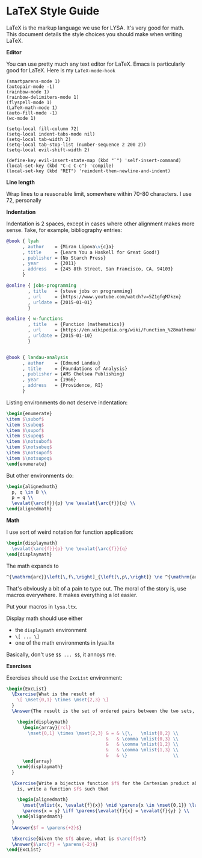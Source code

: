 # LaTeX Style Guide

LaTeX is the markup language we use for LYSA. It's very good for
math. This document details the style choices you should make when
writing LaTeX.

**Editor**

You can use pretty much any text editor for LaTeX. Emacs is particularly
good for LaTeX. Here is my `LaTeX-mode-hook`

```elisp
(smartparens-mode 1)
(autopair-mode -1)
(rainbow-mode 1)
(rainbow-delimiters-mode 1)
(flyspell-mode 1)
(LaTeX-math-mode 1)
(auto-fill-mode -1)
(wc-mode 1)

(setq-local fill-column 72)
(setq-local indent-tabs-mode nil)
(setq-local tab-width 2)
(setq-local tab-stop-list (number-sequence 2 200 2))
(setq-local evil-shift-width 2)

(define-key evil-insert-state-map (kbd "`") 'self-insert-command)
(local-set-key (kbd "C-c C-c") 'compile)
(local-set-key (kbd "RET") 'reindent-then-newline-and-indent)
```

**Line length**

Wrap lines to a reasonable limit, somewhere within 70-80 characters. I
use 72, personally

**Indentation**

Indentation is 2 spaces, except in cases where other alignment makes
more sense. Take, for example, bibliography entries:

```bibtex
@book { lyah
      , author    = {Miran Lipova\v{c}a}
      , title     = {Learn You a Haskell for Great Good!}
      , publisher = {No Starch Press}
      , year      = {2011}
      , address   = {245 8th Street, San Francisco, CA, 94103}
      }

@online { jobs-programming
        , title   = {steve jobs on programming}
        , url     = {https://www.youtube.com/watch?v=5Z1gfgM7kzo}
        , urldate = {2015-01-01}
        }

@online { w-functions
        , title   = {Function (mathematics)}
        , url     = {https://en.wikipedia.org/wiki/Function_%28mathematics%29}
        , urldate = {2015-01-10}
        }


@book { landau-analysis
      , author    = {Edmund Landau}
      , title     = {Foundations of Analysis}
      , publisher = {AMS Chelsea Publishing}
      , year      = {1966}
      , address   = {Providence, RI}
      }
```

Listing environments do not deserve indentation:

```latex
\begin{enumerate}
\item $\subof$
\item $\subeq$
\item $\supof$
\item $\supeq$
\item $\notsubof$
\item $\notsubeq$
\item $\notsupof$
\item $\notsupeq$
\end{enumerate}
```

But other environments do:

```latex
\begin{alignedmath}
  p, q \in B \\
  p = q \\
  \evalat{\arc{f}}{p} \ne \evalat{\arc{f}}{q} \\
\end{alignedmath}
```

**Math**

I use sort of weird notation for function application:

```latex
\begin{displaymath}
  \evalat{\arc{f}}{p} \ne \evalat{\arc{f}}{q}
\end{displaymath}
```

The math expands to

```latex
^{\mathrm{arc}}\left[\,f\,\right]_{\left[\,p\,\right]} \ne ^{\mathrm{arc}}\left[\,f\,\right]_{\left[\,q\,\right]}
```

That's obviously a bit of a pain to type out. The moral of the story is,
use macros everywhere. It makes everything a lot easier.

Put your macros in `lysa.ltx`.

Display math should use either

* the `displaymath` environment
* `\[ ... \]`
* one of the math environments in lysa.ltx

Basically, don't use `$$ ... $$`, it annoys me.

**Exercises**

Exercises should use the `ExcList` environment:

```latex
\begin{ExcList}
  \Exercise{What is the result of
    \[ \mset{0,1} \times \mset{2,3} \]
  }
  \Answer{The result is the set of ordered pairs between the two sets, so:

    \begin{displaymath}
      \begin{array}{rcl}
        \mset{0,1} \times \mset{2,3} & = & \{\,   \mlist{0,2} \\
                                     &   & \comma \mlist{0,3} \\
                                     &   & \comma \mlist{1,2} \\
                                     &   & \comma \mlist{1,3} \\
                                     &   & \}                 \\
      \end{array}
    \end{displaymath}
  }

  \Exercise{Write a bijective function $f$ for the Cartesian product above. That
    is, write a function $f$ such that

    \begin{alignedmath}
      \mset{\mlist{x, \evalat{f}{x}} \mid \parens{x \in \mset{0,1}} \land \parens{\evalat{f}{x} \in \mset{2,3}}}\\
      \parens{x = y} \iff \parens{\evalat{f}{x} = \evalat{f}{y} } \\
    \end{alignedmath}
  }
  \Answer{$f = \parens{+2}$}

  \Exercise{Given the $f$ above, what is $\arc{f}$?}
  \Answer{$\arc{f} = \parens{-2}$}
\end{ExcList}
```
